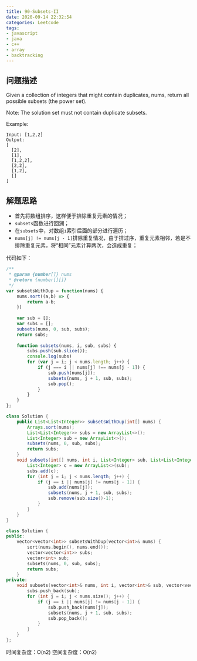 ```yaml
---
title: 90-Subsets-II
date: 2020-09-14 22:32:54
categories: Leetcode
tags:
- javascript
- java
- c++
- array
- backtracking
---
```


## 问题描述

Given a collection of integers that might contain duplicates, nums, return all possible subsets (the power set).

Note: The solution set must not contain duplicate subsets.

Example:

```
Input: [1,2,2]
Output:
[
  [2],
  [1],
  [1,2,2],
  [2,2],
  [1,2],
  []
]
``` 

## 解题思路

- 首先将数组排序，这样便于排除重复元素的情况；
- `subsets`函数进行回溯；
- 在`subsets`中，对数组`i`索引后面的部分进行遍历；
- `nums[j] != nums[j - 1]`排除重复情况，由于排过序，重复元素相邻，若是不排除重复元素，将“相同”元素计算两次，会造成重复；

代码如下：

```javascript
/**
 * @param {number[]} nums
 * @return {number[][]}
 */
var subsetsWithDup = function(nums) {
    nums.sort((a,b) => {
        return a-b;
    })
    
    var sub = [];
    var subs = [];
    subsets(nums, 0, sub, subs);
    return subs;
    
    function subsets(nums, i, sub, subs) {
        subs.push(sub.slice());
        console.log(subs)
        for (var j = i; j < nums.length; j++) {
            if (j === i || nums[j] !== nums[j - 1]) {
                sub.push(nums[j]);
                subsets(nums, j + 1, sub, subs);
                sub.pop();
            }
        }
    }
};

```

```java
class Solution {
    public List<List<Integer>> subsetsWithDup(int[] nums) {
        Arrays.sort(nums);
        List<List<Integer>> subs = new ArrayList<>();
        List<Integer> sub = new ArrayList<>();
        subsets(nums, 0, sub, subs);
        return subs;
    }
    void subsets(int[] nums, int i, List<Integer> sub, List<List<Integer>> subs) {
        List<Integer> c = new ArrayList<>(sub);
        subs.add(c);
        for (int j = i; j < nums.length; j++) {
            if (j == i || nums[j] != nums[j - 1]) {
                sub.add(nums[j]);
                subsets(nums, j + 1, sub, subs);
                sub.remove(sub.size()-1);
            }
        }
    }
}

```

```cpp
class Solution {
public:
    vector<vector<int>> subsetsWithDup(vector<int>& nums) {
        sort(nums.begin(), nums.end());
        vector<vector<int>> subs;
        vector<int> sub;
        subsets(nums, 0, sub, subs);
        return subs;
    }
private:
    void subsets(vector<int>& nums, int i, vector<int>& sub, vector<vector<int>>& subs) {
        subs.push_back(sub);
        for (int j = i; j < nums.size(); j++) {
            if (j == i || nums[j] != nums[j - 1]) {
                sub.push_back(nums[j]);
                subsets(nums, j + 1, sub, subs);
                sub.pop_back();
            }
        }
    }
};
```

时间复杂度：O(n2)
空间复杂度：O(n2)